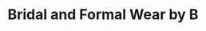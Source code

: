 ---
title: "Bridal and Formal Wear by B"
url: /ontario/bridal-and-formal-wear-by-b/
shop: clothes
---